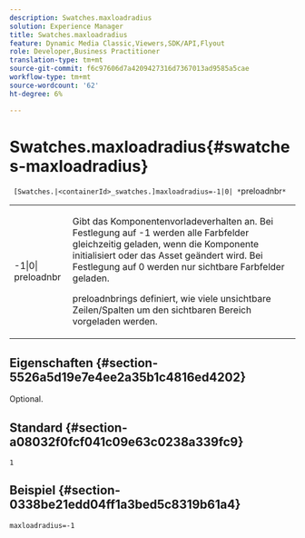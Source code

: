 ```yaml
---
description: Swatches.maxloadradius
solution: Experience Manager
title: Swatches.maxloadradius
feature: Dynamic Media Classic,Viewers,SDK/API,Flyout
role: Developer,Business Practitioner
translation-type: tm+mt
source-git-commit: f6c97606d7a4209427316d7367013ad9585a5cae
workflow-type: tm+mt
source-wordcount: '62'
ht-degree: 6%

---
```



# Swatches.maxloadradius{#swatches-maxloadradius}

` [Swatches.|<containerId>_swatches.]maxloadradius=-1|0| *`preloadnbr`*`

<table id="table_4A27394B6B4347D69CAC5A59EE0FBC6F"> 
 <tbody> 
  <tr> 
   <td colname="col1"> <p><span class="codeph"> -1|0|<span class="varname"> preloadnbr</span></span> </p> </td> 
   <td colname="col2"> <p> Gibt das Komponentenvorladeverhalten an. Bei Festlegung auf <span class="codeph"> -1</span> werden alle Farbfelder gleichzeitig geladen, wenn die Komponente initialisiert oder das Asset geändert wird. Bei Festlegung auf <span class="codeph"> 0</span> werden nur sichtbare Farbfelder geladen. </p> <p><span class="codeph"> <span class="varname"> </span></span> preloadnbrings definiert, wie viele unsichtbare Zeilen/Spalten um den sichtbaren Bereich vorgeladen werden. </p> </td> 
  </tr> 
 </tbody> 
</table>

## Eigenschaften {#section-5526a5d19e7e4ee2a35b1c4816ed4202}

Optional.

## Standard {#section-a08032f0fcf041c09e63c0238a339fc9}

`1`

## Beispiel {#section-0338be21edd04ff1a3bed5c8319b61a4}

`maxloadradius=-1`
